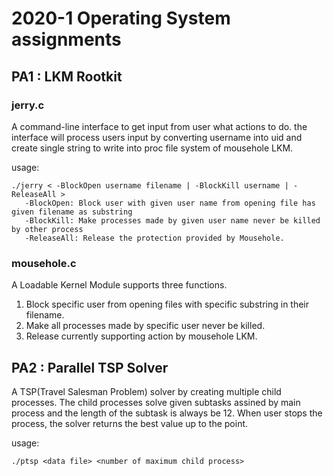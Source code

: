 # 2020-1 Operating System assignments

## PA1 : LKM Rootkit
### jerry.c
A command-line interface to get input from user what actions to do. the interface will process users input by converting username into uid and create single string to write into proc file system of mousehole LKM.

usage:
~~~
./jerry < -BlockOpen username filename | -BlockKill username | -ReleaseAll >
   -BlockOpen: Block user with given user name from opening file has given filename as substring
   -BlockKill: Make processes made by given user name never be killed by other process
   -ReleaseAll: Release the protection provided by Mousehole.
~~~

### mousehole.c
A Loadable Kernel Module supports three functions.

1. Block specific user from opening files with specific substring in their filename.
2. Make all processes made by specific user never be killed. 
3. Release currently supporting action by mousehole LKM.

## PA2 : Parallel TSP Solver 
A TSP(Travel Salesman Problem) solver by creating multiple child processes. The child processes solve given subtasks assined by main process and the length of the subtask is always be 12. When user stops the process, the solver returns the best value up to the point.

usage:
~~~
./ptsp <data file> <number of maximum child process>
~~~
